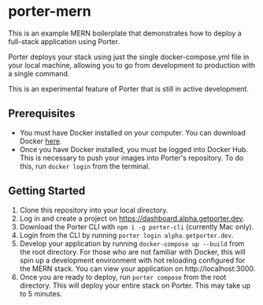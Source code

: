# porter-mern
This is an example MERN boilerplate that demonstrates how to deploy a full-stack application using Porter. 

Porter deploys your stack using just the single docker-compose.yml file in your local machine, allowing you to go from development to production with a single command.

This is an experimental feature of Porter that is still in active development.

## Prerequisites
- You must have Docker installed on your computer. You can download Docker [here](https://docs.docker.com/get-docker/).
- Once you have Docker installed, you must be logged into Docker Hub. This is necessary to push your images into Porter's repository. To do this, run `docker login` from the terminal. 
## Getting Started
1. Clone this repository into your local directory.
2. Log in and create a project on https://dashboard.alpha.getporter.dev.
3. Download the Porter CLI with `npm i -g porter-cli` (currently Mac only).
4. Login from the CLI by running `porter login alpha.getporter.dev`.
4. Develop your application by running `docker-compose up --build` from the root directory. For those who are not familiar with Docker, this will spin up a development environment with hot reloading configured for the MERN stack. 
You can view your application on http://localhost:3000.
5. Once you are ready to deploy, run `porter compose` from the root directory. This will deploy your entire stack on Porter. This may take up to 5 minutes.
